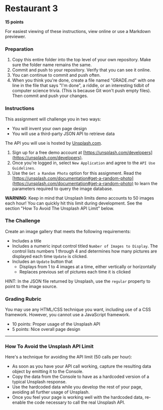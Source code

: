 # Restaurant 3

**15 points**

For easiest viewing of these instructions, view online or use a Markdown previewer.

### Preparation

1. Copy this entire folder into the top level of your own repository.  Make sure the folder name remains the same.
2. Commit and push to your repository.  Verify that you can see it online.
3. You can continue to commit and push often.
4. When you think you're done, create a file named "GRADE.md" with one line in the file that says "I'm done", a riddle, or an interesting tidbit of computer science trivia. (This is because Git won't push empty files). Then commit and push your changes.

### Instructions

This assignment will challenge you in two ways:

* You will invent your own page design
* You will use a third-party JSON API to retrieve data

The API you will use is hosted by [Unsplash.com](https://unsplash.com/). 

1. Sign up for a free demo account at [https://unsplash.com/developers](https://unsplash.com/developers). 
2. Once you're logged in, select `New Application` and agree to the `API Use Guidelines`.  
4. Use the `Get a Random Photo` option for this assignment. Read the [https://unsplash.com/documentation#get-a-random-photo](https://unsplash.com/documentation#get-a-random-photo) to learn the parameters required to query the image database. 

**WARNING**: Keep in mind that Unsplash limits demo accounts to 50 images each hour!  You can quickly hit this limit during development.  See the section "How To Avoid The Unsplash API Limit" below.


### The Challenge

Create an image gallery that meets the following requirements:

* Includes a title
* Includes a numeric input control titled `Number of Images to Display`. The control lists numbers 1 through 4 and determines how many pictures are displayed each time `Update` is clicked.
* Includes an `Update` button that 
  * Displays from 1 to 4 images at a time, either vertically or horizontally
  * Replaces previous set of pictures each time it is clicked

HINT: In the JSON file returned by Unsplash, use the `regular` property to point to the image source.


### Grading Rubric

You may use any HTML/CSS technique you want, including use of a CSS framework.  However, you cannot use a JavaScript framework.

* 10 points: Proper usage of the Unsplash API
* 5 points: Nice overall page design

---

### How To Avoid the Unsplash API Limit

 Here's a technique for avoiding the API limit (50 calls per hour):

 * As soon as you have your API call working, capture the resulting data object by emitting it to the Console.
 * Copy the data from the Console to have as a hardcoded version of a typical Unsplash response.
 * Use the hardcoded data while you develop the rest of your page, avoiding all further usage of Unsplash.
 * Once you feel your page is working well with the hardcoded data, re-enable the code necessary to call the real Unsplash API.


